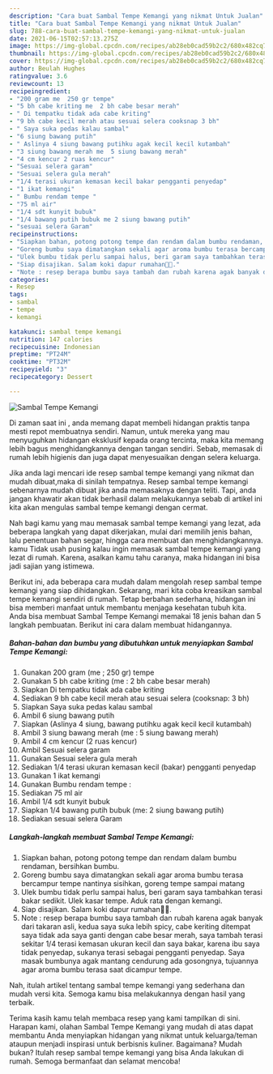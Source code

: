 ```yaml
---
description: "Cara buat Sambal Tempe Kemangi yang nikmat Untuk Jualan"
title: "Cara buat Sambal Tempe Kemangi yang nikmat Untuk Jualan"
slug: 788-cara-buat-sambal-tempe-kemangi-yang-nikmat-untuk-jualan
date: 2021-06-15T02:57:13.275Z
image: https://img-global.cpcdn.com/recipes/ab28eb0cad59b2c2/680x482cq70/sambal-tempe-kemangi-foto-resep-utama.jpg
thumbnail: https://img-global.cpcdn.com/recipes/ab28eb0cad59b2c2/680x482cq70/sambal-tempe-kemangi-foto-resep-utama.jpg
cover: https://img-global.cpcdn.com/recipes/ab28eb0cad59b2c2/680x482cq70/sambal-tempe-kemangi-foto-resep-utama.jpg
author: Beulah Hughes
ratingvalue: 3.6
reviewcount: 13
recipeingredient:
- "200 gram me  250 gr tempe"
- "5 bh cabe kriting me  2 bh cabe besar merah"
- " Di tempatku tidak ada cabe kriting"
- "9 bh cabe kecil merah atau sesuai selera cooksnap 3 bh"
- " Saya suka pedas kalau sambal"
- "6 siung bawang putih"
- " Aslinya 4 siung bawang putihku agak kecil kecil kutambah"
- "3 siung bawang merah me  5 siung bawang merah"
- "4 cm kencur 2 ruas kencur"
- "Sesuai selera garam"
- "Sesuai selera gula merah"
- "1/4 terasi ukuran kemasan kecil bakar pengganti penyedap"
- "1 ikat kemangi"
- " Bumbu rendam tempe "
- "75 ml air"
- "1/4 sdt kunyit bubuk"
- "1/4 bawang putih bubuk me 2 siung bawang putih"
- "sesuai selera Garam"
recipeinstructions:
- "Siapkan bahan, potong potong tempe dan rendam dalam bumbu rendaman, bersihkan bumbu."
- "Goreng bumbu saya dimatangkan sekali agar aroma bumbu terasa bercampur tempe nantinya sisihkan, goreng tempe sampai matang"
- "Ulek bumbu tidak perlu sampai halus, beri garam saya tambahkan terasi bakar sedikit. Ulek kasar tempe. Aduk rata dengan kemangi."
- "Siap disajikan. Salam koki dapur rumahan👩‍🍳."
- "Note : resep berapa bumbu saya tambah dan rubah karena agak banyak dari takaran asli, kedua saya suka lebih spicy, cabe keriting ditempat saya tidak ada saya ganti dengan cabe besar merah, saya tambah terasi sekitar 1/4 terasi kemasan ukuran kecil dan saya bakar, karena ibu saya tidak penyedap, sukanya terasi sebagai pengganti penyedap. Saya masak bumbunya agak mantang cendurung ada gosongnya, tujuannya agar aroma bumbu terasa saat dicampur tempe."
categories:
- Resep
tags:
- sambal
- tempe
- kemangi

katakunci: sambal tempe kemangi 
nutrition: 147 calories
recipecuisine: Indonesian
preptime: "PT24M"
cooktime: "PT32M"
recipeyield: "3"
recipecategory: Dessert

---
```



![Sambal Tempe Kemangi](https://img-global.cpcdn.com/recipes/ab28eb0cad59b2c2/680x482cq70/sambal-tempe-kemangi-foto-resep-utama.jpg)

Di zaman  saat ini , anda memang dapat membeli hidangan praktis tanpa mesti repot membuatnya sendiri. Namun, untuk mereka yang mau menyuguhkan hidangan eksklusif kepada orang tercinta, maka kita memang lebih bagus menghidangkannya dengan tangan sendiri. Sebab, memasak di rumah lebih higienis dan juga dapat menyesuaikan dengan selera keluarga.

Jika anda lagi mencari ide resep sambal tempe kemangi yang nikmat dan mudah dibuat,maka di sinilah tempatnya. Resep sambal tempe kemangi  sebenarnya mudah dibuat jika anda memasaknya dengan teliti. Tapi, anda jangan khawatir akan tidak berhasil dalam melakukannya 
sebab di artikel ini kita akan mengulas sambal tempe kemangi dengan cermat.  



Nah bagi kamu yang mau memasak sambal tempe kemangi yang lezat, ada beberapa langkah yang dapat dikerjakan, mulai dari memilih jenis bahan, lalu penentuan bahan segar, hingga cara membuat dan menghidangkannya. kamu Tidak usah pusing kalau ingin memasak sambal tempe kemangi yang lezat di rumah. Karena, asalkan kamu  tahu caranya, maka hidangan ini bisa jadi sajian yang istimewa.

Berikut ini, ada beberapa cara mudah dalam mengolah resep sambal tempe kemangi yang siap dihidangkan. Sekarang, mari kita coba kreasikan sambal tempe kemangi sendiri di rumah. Tetap berbahan sederhana, hidangan ini bisa memberi manfaat untuk membantu menjaga kesehatan tubuh kita. Anda bisa membuat Sambal Tempe Kemangi memakai 18 jenis bahan dan 5 langkah pembuatan. Berikut ini cara dalam membuat hidangannya.

<!--inarticleads1-->

##### Bahan-bahan dan bumbu yang dibutuhkan untuk menyiapkan Sambal Tempe Kemangi:

1. Gunakan 200 gram (me ; 250 gr) tempe
1. Gunakan 5 bh cabe kriting (me : 2 bh cabe besar merah)
1. Siapkan  Di tempatku tidak ada cabe kriting
1. Sediakan 9 bh cabe kecil merah atau sesuai selera (cooksnap: 3 bh)
1. Siapkan  Saya suka pedas kalau sambal
1. Ambil 6 siung bawang putih
1. Siapkan  (Aslinya 4 siung, bawang putihku agak kecil kecil kutambah)
1. Ambil 3 siung bawang merah (me : 5 siung bawang merah)
1. Ambil 4 cm kencur (2 ruas kencur)
1. Ambil Sesuai selera garam
1. Gunakan Sesuai selera gula merah
1. Sediakan 1/4 terasi ukuran kemasan kecil (bakar) pengganti penyedap
1. Gunakan 1 ikat kemangi
1. Gunakan  Bumbu rendam tempe :
1. Sediakan 75 ml air
1. Ambil 1/4 sdt kunyit bubuk
1. Siapkan 1/4 bawang putih bubuk (me: 2 siung bawang putih)
1. Sediakan sesuai selera Garam




<!--inarticleads2-->

##### Langkah-langkah membuat Sambal Tempe Kemangi:

1. Siapkan bahan, potong potong tempe dan rendam dalam bumbu rendaman, bersihkan bumbu.
1. Goreng bumbu saya dimatangkan sekali agar aroma bumbu terasa bercampur tempe nantinya sisihkan, goreng tempe sampai matang
1. Ulek bumbu tidak perlu sampai halus, beri garam saya tambahkan terasi bakar sedikit. Ulek kasar tempe. Aduk rata dengan kemangi.
1. Siap disajikan. Salam koki dapur rumahan👩‍🍳.
1. Note : resep berapa bumbu saya tambah dan rubah karena agak banyak dari takaran asli, kedua saya suka lebih spicy, cabe keriting ditempat saya tidak ada saya ganti dengan cabe besar merah, saya tambah terasi sekitar 1/4 terasi kemasan ukuran kecil dan saya bakar, karena ibu saya tidak penyedap, sukanya terasi sebagai pengganti penyedap. Saya masak bumbunya agak mantang cendurung ada gosongnya, tujuannya agar aroma bumbu terasa saat dicampur tempe.




Nah, itulah artikel tentang  sambal tempe kemangi  yang sederhana dan mudah versi kita. Semoga kamu bisa melakukannya dengan hasil yang terbaik. 

Terima kasih kamu telah membaca resep yang kami tampilkan di sini. Harapan kami, olahan  Sambal Tempe Kemangi yang mudah di atas dapat membantu Anda menyiapkan hidangan yang nikmat untuk keluarga/teman ataupun menjadi inspirasi untuk berbisnis kuliner. Bagaimana? Mudah bukan? Itulah resep sambal tempe kemangi yang bisa Anda lakukan di rumah. Semoga bermanfaat dan selamat mencoba!

